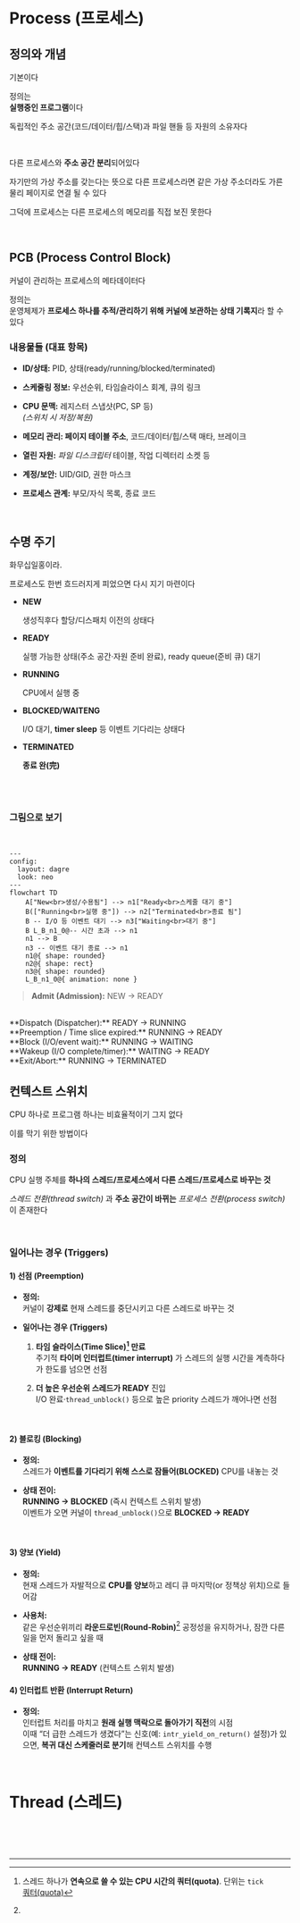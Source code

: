 # Process (프로세스)

## 정의와 개념

기본이다

정의는<br>
**실행중인 프로그램**이다

독립적인 주소 공간(코드/데이터/힙/스택)과 파일 핸들 등 자원의 소유자다

<br>

다른 프로세스와 **주소 공간 분리**되어있다

자기만의 가상 주소를 갖는다는 뜻으로 다른 프로세스라면 같은 가상 주소더라도 가른 물리 페이지로 연결 될 수 있다

그덕에 프로세스는 다른 프로세스의 메모리를 직접 보진 못한다

<br>

## PCB (Process Control Block)

커널이 관리하는 프로세스의 메타데이터다

정의는<br>
운영체제가 **프로세스 하나를 추적/관리하기 위해 커널에 보관하는 상태 기록지**라 할 수 있다

### 내용물들 (대표 항목)

- **ID/상태:** PID, 상태(ready/running/blocked/terminated)

- **스케줄링 정보:** 우선순위, 타임슬라이스 회계, 큐의 링크

- **CPU 문맥:** 레지스터 스냅샷(PC, SP 등)<br>
*(스위치 시 저장/복원)*

- **메모리 관리: 페이지 테이블 주소**, 코드/데이터/힙/스택 매타, 브레이크

- **열린 자원:** *파일 디스크립터* 테이블, 작업 디렉터리 소켓 등

- **계정/보안:** UID/GID, 권한 마스크

- **프로세스 관계:** 부모/자식 목록, 종료 코드

<br>

## 수명 주기

화무십일홍이라.

프로세스도 한번 흐드러지게 피었으면 다시 지기 마련이다



- **NEW**

    생성직후다 할당/디스패치 이전의 상태다

- **READY**  

    실행 가능한 상태(주소 공간·자원 준비 완료), ready queue(준비 큐) 대기

- **RUNNING**

    CPU에서 실행 중

- **BLOCKED/WAITENG**

    I/O 대기, **timer sleep** 등 이벤트 기다리는 상태다

- **TERMINATED**

    **종료 완(完)**

<br><br>

### 그림으로 보기

<br>

```mermaid
---
config:
  layout: dagre
  look: neo
---
flowchart TD
    A["New<br>생성/수용됨"] --> n1["Ready<br>스케줄 대기 중"]
    B(["Running<br>실행 중"]) --> n2["Terminated<br>종료 됨"]
    B -- I/O 등 이벤트 대기 --> n3["Waiting<br>대기 중"]
    B L_B_n1_0@-- 시간 초과 --> n1
    n1 --> B
    n3 -- 이벤트 대기 종료 --> n1
    n1@{ shape: rounded}
    n2@{ shape: rect}
    n3@{ shape: rounded}
    L_B_n1_0@{ animation: none }
```

>**Admit (Admission):** NEW → READY
<br>
**Dispatch (Dispatcher):** READY → RUNNING
<br>
**Preemption / Time slice expired:** RUNNING → READY
<br>
**Block (I/O/event wait):** RUNNING → WAITING
<br>
**Wakeup (I/O complete/timer):** WAITING → READY
<br>
**Exit/Abort:** RUNNING → TERMINATED

<br>

## 컨텍스트 스위치

CPU 하나로 프로그램 하나는 비효율적이기 그지 없다

이를 막기 위한 방법이다

### 정의

CPU 실행 주체를 **하나의 스레드/프로세스에서 다른 스레드/프로세스로 바꾸는 것**

*스레드 전환(thread switch)* 과 **주소 공간이 바뀌는** *프로세스 전환(process switch)* 이 존재한다

<br>

### 일어나는 경우 (Triggers)

#### 1) 선점 (Preemption)

- **정의:**<br>
커널이 **강제로** 현재 스레드를 중단시키고 다른 스레드로 바꾸는 것

- **일어나는 경우 (Triggers)**

    1. **타임 슬라이스(Time Slice)[^1] 만료**<br>
    주기적 **타이머 인터럽트(timer interrupt)** 가 스레드의 실행 시간을 계측하다가 한도를 넘으면 선점

    2. **더 높은 우선순위 스레드가 READY** 진입<br>
    I/O 완료·`thread_unblock()` 등으로 높은 priority 스레드가 깨어나면 선점

<br>

#### 2) 블로킹 (Blocking)

- **정의:**<br>
스레드가 **이벤트를 기다리기 위해 스스로 잠들어(BLOCKED)** CPU를 내놓는 것

- **상태 전이:**<br>
**RUNNING → BLOCKED** (즉시 컨텍스트 스위치 발생)<br>
이벤트가 오면 커널이 `thread_unblock()`으로 **BLOCKED → READY**

<br>

#### 3) 양보 (Yield)

- **정의:**<br>
현재 스레드가 자발적으로 **CPU를 양보**하고 레디 큐 마지막(or 정책상 위치)으로 들어감

- **사용처:**<br>
같은 우선순위끼리 **라운드로빈(Round-Robin)**[^2] 공정성을 유지하거나, 잠깐 다른 일을 먼저 돌리고 싶을 때

- **상태 전이:**<br>
**RUNNING → READY** (컨텍스트 스위치 발생)

#### 4) 인터럽트 반환 (Interrupt Return)

- **정의:**<br>
인터럽트 처리를 마치고 **원래 실행 맥락으로 돌아가기 직전**의 시점<br>
이때 “더 급한 스레드가 생겼다”는 신호(예: `intr_yield_on_return()` 설정)가 있으면, **복귀 대신 스케줄러로 분기**해 컨텍스트 스위치를 수행

<br>

# Thread (스레드)



<br><br><br>

___

[^1]: 스레드 하나가 **연속으로 쓸 수 있는 CPU 시간의 쿼터(quota)**. 단위는 `tick`<br>
[쿼터(quota)](quota.md)

[^2]: